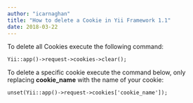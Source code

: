 ```yaml
---
author: "icarnaghan"
title: "How to delete a Cookie in Yii Framework 1.1"
date: 2018-03-22
---
```


To delete all Cookies execute the following command:

```
Yii::app()->request->cookies->clear();
```

To delete a specific cookie execute the command below, only replacing **cookie\_name** with the name of your cookie:

```
unset(Yii::app()->request->cookies['cookie_name']);
```
